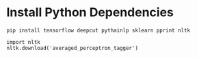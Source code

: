 # Install Python Dependencies

```
pip install tensorflow deepcut pythainlp sklearn pprint nltk
```

```
import nltk
nltk.download('averaged_perceptron_tagger')
```